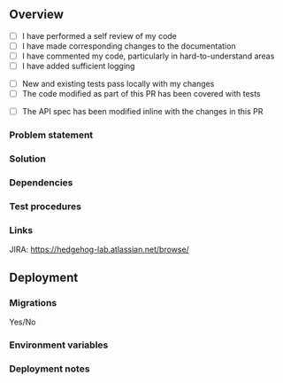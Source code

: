 ## Overview
- [ ] I have performed a self review of my code
- [ ] I have made corresponding changes to the documentation
- [ ] I have commented my code, particularly in hard-to-understand areas
- [ ] I have added sufficient logging
<!-- Remove the below if this project doesn't have tests (maybe it should?) -->
- [ ] New and existing tests pass locally with my changes
- [ ] The code modified as part of this PR has been covered with tests
<!-- Remove the below if this project doesn't include an API -->
- [ ] The API spec has been modified inline with the changes in this PR

### Problem statement
<!-- Description of the problem -->

### Solution
<!-- Description of the changes that resolved the above issue -->

### Dependencies
<!-- Other PRs that this PR depends on -->

### Test procedures
<!-- Step by step guide for testing this PR -->

### Links

JIRA: https://hedgehog-lab.atlassian.net/browse/<!--JIRAID-->

## Deployment

### Migrations
Yes/No

### Environment variables
<!-- A list of any new/changed environment variables and where to find the correct value -->
<!-- Don't put keys in here. Place them in 1password or Slack -->

### Deployment notes
<!-- Any additional notes about deployment, such as one-off artisan commands that should be run or new cron jobs -->
